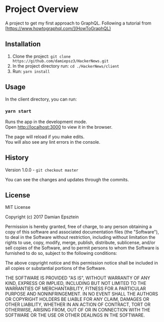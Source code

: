 # Project Overview
A project to get my first approach to GraphQL.
Following a tutorial from [https://www.howtographql.com/](HowToGraphQL)

## Installation
1. Clone the project: `git clone https://github.com/damiepsz3/HackerNews.git`
2. In the project directory run: `cd ./HackerNews/client`
3. Run: `yarn install`


## Usage
In the client directory, you can run:

### `yarn start`

Runs the app in the development mode.<br>
Open [http://localhost:3000](http://localhost:3000) to view it in the browser.

The page will reload if you make edits.<br>
You will also see any lint errors in the console.
## History
Version 1.0.0 -  `git checkout master`

You can see the changes and updates through the commits.

## License

MIT License

Copyright (c) 2017 Damian Epsztein

Permission is hereby granted, free of charge, to any person obtaining a copy
of this software and associated documentation files (the "Software"), to deal
in the Software without restriction, including without limitation the rights
to use, copy, modify, merge, publish, distribute, sublicense, and/or sell
copies of the Software, and to permit persons to whom the Software is
furnished to do so, subject to the following conditions:

The above copyright notice and this permission notice shall be included in all
copies or substantial portions of the Software.

THE SOFTWARE IS PROVIDED "AS IS", WITHOUT WARRANTY OF ANY KIND, EXPRESS OR
IMPLIED, INCLUDING BUT NOT LIMITED TO THE WARRANTIES OF MERCHANTABILITY,
FITNESS FOR A PARTICULAR PURPOSE AND NONINFRINGEMENT. IN NO EVENT SHALL THE
AUTHORS OR COPYRIGHT HOLDERS BE LIABLE FOR ANY CLAIM, DAMAGES OR OTHER
LIABILITY, WHETHER IN AN ACTION OF CONTRACT, TORT OR OTHERWISE, ARISING FROM,
OUT OF OR IN CONNECTION WITH THE SOFTWARE OR THE USE OR OTHER DEALINGS IN THE
SOFTWARE.
